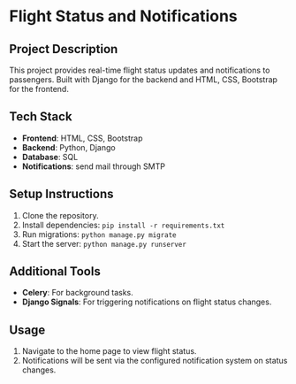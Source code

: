 # Flight Status and Notifications

## Project Description
This project provides real-time flight status updates and notifications to passengers. Built with Django for the backend and HTML, CSS, Bootstrap for the frontend.

## Tech Stack
- **Frontend**: HTML, CSS, Bootstrap
- **Backend**: Python, Django
- **Database**: SQL
- **Notifications**: send mail through SMTP

## Setup Instructions
1. Clone the repository.
2. Install dependencies: `pip install -r requirements.txt`
3. Run migrations: `python manage.py migrate`
4. Start the server: `python manage.py runserver`

## Additional Tools
- **Celery**: For background tasks.
- **Django Signals**: For triggering notifications on flight status changes.

## Usage
1. Navigate to the home page to view flight status.
2. Notifications will be sent via the configured notification system on status changes.
